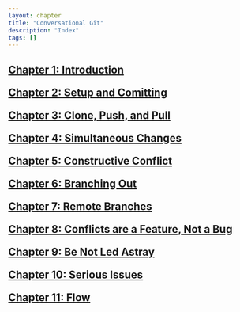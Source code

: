 ```yaml
---
layout: chapter
title: "Conversational Git"
description: "Index"
tags: []
---
```


<h2>
<p><a href="{{site.url}}/chapter-01.html">Chapter 1: Introduction</a></p>
<p><a href="{{site.url}}/chapter-02.html">Chapter 2: Setup and Comitting</a></p>
<p><a href="{{site.url}}/chapter-03.html">Chapter 3: Clone, Push, and Pull</a></p>
<p><a href="{{site.url}}/chapter-04.html">Chapter 4: Simultaneous Changes</a></p>
<p><a href="{{site.url}}/chapter-05.html">Chapter 5: Constructive Conflict</a></p>
<p><a href="{{site.url}}/chapter-06.html">Chapter 6: Branching Out</a></p>
<p><a href="{{site.url}}/chapter-07.html">Chapter 7: Remote Branches</a></p>
<p><a href="{{site.url}}/chapter-08.html">Chapter 8: Conflicts are a Feature, Not a Bug</a></p>
<p><a href="{{site.url}}/chapter-09.html">Chapter 9: Be Not Led Astray</a></p>
<p><a href="{{site.url}}/chapter-10.html">Chapter 10: Serious Issues</a></p>
<p><a href="{{site.url}}/chapter-11.html">Chapter 11: Flow</a></p>
</h2>

